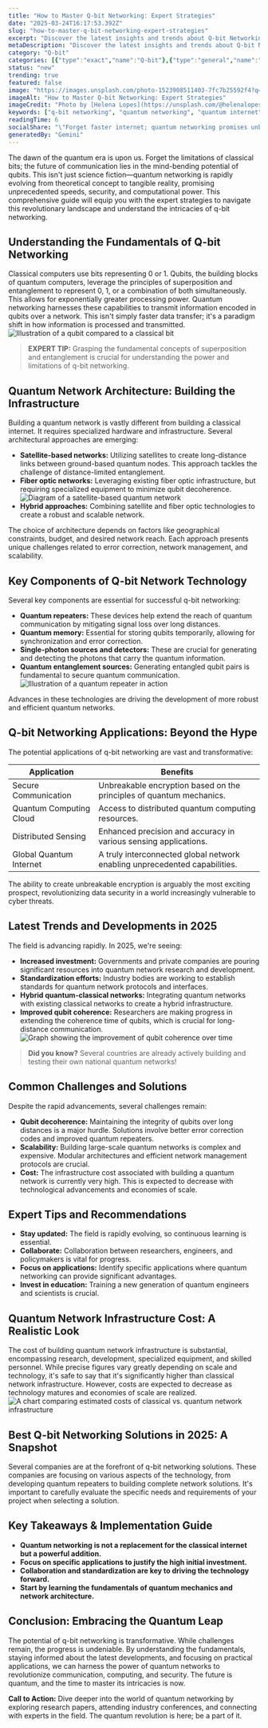 ```yaml
---
title: "How to Master Q-bit Networking: Expert Strategies"
date: "2025-03-24T16:17:53.392Z"
slug: "how-to-master-q-bit-networking-expert-strategies"
excerpt: "Discover the latest insights and trends about Q-bit Networking. This comprehensive guide covers everything you need to know about Q-bit Networking in 2025."
metaDescription: "Discover the latest insights and trends about Q-bit Networking. This comprehensive guide covers everything you need to know about Q-bit Networking in 2025."
category: "Q-bit"
categories: [{"type":"exact","name":"Q-bit"},{"type":"general","name":"Computer Science"},{"type":"medium","name":"Quantum Computing"},{"type":"specific","name":"Network Protocols"},{"type":"niche","name":"Quantum Error Correction"}]
status: "new"
trending: true
featured: false
image: "https://images.unsplash.com/photo-1523908511403-7fc7b25592f4?q=85&w=1200&fit=max&fm=webp&auto=compress"
imageAlt: "How to Master Q-bit Networking: Expert Strategies"
imageCredit: "Photo by [Helena Lopes](https://unsplash.com/@helenalopesph) on Unsplash"
keywords: ["q-bit networking", "quantum networking", "quantum internet", "q-bit network technology", "quantum network architecture", "build a quantum network", "q-bit networking applications", "quantum networking security", "quantum network infrastructure cost", "best q-bit networking solutions"]
readingTime: 6
socialShare: "\"Forget faster internet; quantum networking promises unbreakable security and a completely new paradigm for computation.  The future is quantum, and it's closer than you think.\""
generatedBy: "Gemini"
---
```




The dawn of the quantum era is upon us.  Forget the limitations of classical bits; the future of communication lies in the mind-bending potential of qubits.  This isn't just science fiction—quantum networking is rapidly evolving from theoretical concept to tangible reality, promising unprecedented speeds, security, and computational power. This comprehensive guide will equip you with the expert strategies to navigate this revolutionary landscape and understand the intricacies of q-bit networking.

## Understanding the Fundamentals of Q-bit Networking

Classical computers use bits representing 0 or 1. Qubits, the building blocks of quantum computers, leverage the principles of superposition and entanglement to represent 0, 1, or a combination of both simultaneously. This allows for exponentially greater processing power.  Quantum networking harnesses these capabilities to transmit information encoded in qubits over a network.  This isn't simply faster data transfer; it's a paradigm shift in how information is processed and transmitted.  ![Illustration of a qubit compared to a classical bit](https://images.unsplash.com/photo-1520110120835-c96534a4c984?q=85&w=1200&fit=max&fm=webp&auto=compress)

> **EXPERT TIP:**  Grasping the fundamental concepts of superposition and entanglement is crucial for understanding the power and limitations of q-bit networking.

## Quantum Network Architecture:  Building the Infrastructure

Building a quantum network is vastly different from building a classical internet.  It requires specialized hardware and infrastructure.  Several architectural approaches are emerging:

* **Satellite-based networks:** Utilizing satellites to create long-distance links between ground-based quantum nodes.  This approach tackles the challenge of distance-limited entanglement.
* **Fiber optic networks:**  Leveraging existing fiber optic infrastructure, but requiring specialized equipment to minimize qubit decoherence.  ![Diagram of a satellite-based quantum network](https://images.unsplash.com/photo-1560439514-4e9645039924?q=85&w=1200&fit=max&fm=webp&auto=compress)
* **Hybrid approaches:** Combining satellite and fiber optic technologies to create a robust and scalable network.

The choice of architecture depends on factors like geographical constraints, budget, and desired network reach.  Each approach presents unique challenges related to error correction, network management, and scalability.

## Key Components of Q-bit Network Technology

Several key components are essential for successful q-bit networking:

* **Quantum repeaters:** These devices help extend the reach of quantum communication by mitigating signal loss over long distances.
* **Quantum memory:**  Essential for storing qubits temporarily, allowing for synchronization and error correction.
* **Single-photon sources and detectors:**  These are crucial for generating and detecting the photons that carry the quantum information.
* **Quantum entanglement sources:**  Generating entangled qubit pairs is fundamental to secure quantum communication. ![Illustration of a quantum repeater in action](https://images.unsplash.com/photo-1523908511403-7fc7b25592f4?q=85&w=1200&fit=max&fm=webp&auto=compress)

Advances in these technologies are driving the development of more robust and efficient quantum networks.

## Q-bit Networking Applications: Beyond the Hype

The potential applications of q-bit networking are vast and transformative:

| Application             | Benefits                                                              |
|-------------------------|--------------------------------------------------------------------------|
| Secure Communication    | Unbreakable encryption based on the principles of quantum mechanics.     |
| Quantum Computing Cloud | Access to distributed quantum computing resources.                         |
| Distributed Sensing     | Enhanced precision and accuracy in various sensing applications.          |
| Global Quantum Internet | A truly interconnected global network enabling unprecedented capabilities. |

The ability to create unbreakable encryption is arguably the most exciting prospect, revolutionizing data security in a world increasingly vulnerable to cyber threats.

## Latest Trends and Developments in 2025

The field is advancing rapidly.  In 2025, we're seeing:

* **Increased investment:**  Governments and private companies are pouring significant resources into quantum network research and development.
* **Standardization efforts:**  Industry bodies are working to establish standards for quantum network protocols and interfaces.
* **Hybrid quantum-classical networks:**  Integrating quantum networks with existing classical networks to create a hybrid infrastructure.
* **Improved qubit coherence:**  Researchers are making progress in extending the coherence time of qubits, which is crucial for long-distance communication. ![Graph showing the improvement of qubit coherence over time](https://images.unsplash.com/photo-1523580494863-6f3031224c94?q=85&w=1200&fit=max&fm=webp&auto=compress)

> **Did you know?**  Several countries are already actively building and testing their own national quantum networks!

## Common Challenges and Solutions

Despite the rapid advancements, several challenges remain:

* **Qubit decoherence:**  Maintaining the integrity of qubits over long distances is a major hurdle.  Solutions involve better error correction codes and improved quantum repeaters.
* **Scalability:** Building large-scale quantum networks is complex and expensive.  Modular architectures and efficient network management protocols are crucial.
* **Cost:** The infrastructure cost associated with building a quantum network is currently very high.  This is expected to decrease with technological advancements and economies of scale.

## Expert Tips and Recommendations

* **Stay updated:** The field is rapidly evolving, so continuous learning is essential.
* **Collaborate:**  Collaboration between researchers, engineers, and policymakers is vital for progress.
* **Focus on applications:**  Identify specific applications where quantum networking can provide significant advantages.
* **Invest in education:**  Training a new generation of quantum engineers and scientists is crucial.

##  Quantum Network Infrastructure Cost: A Realistic Look

The cost of building quantum network infrastructure is substantial, encompassing research, development, specialized equipment, and skilled personnel.  While precise figures vary greatly depending on scale and technology, it's safe to say that it's significantly higher than classical network infrastructure. However, costs are expected to decrease as technology matures and economies of scale are realized.  ![A chart comparing estimated costs of classical vs. quantum network infrastructure](https://images.unsplash.com/photo-1550177977-ad69e8f3cae0?q=85&w=1200&fit=max&fm=webp&auto=compress)

##  Best Q-bit Networking Solutions in 2025: A Snapshot

Several companies are at the forefront of q-bit networking solutions.  These companies are focusing on various aspects of the technology, from developing quantum repeaters to building complete network solutions.  It's important to carefully evaluate the specific needs and requirements of your project when selecting a solution.

## Key Takeaways & Implementation Guide

* **Quantum networking is not a replacement for the classical internet but a powerful addition.**
* **Focus on specific applications to justify the high initial investment.**
* **Collaboration and standardization are key to driving the technology forward.**
* **Start by learning the fundamentals of quantum mechanics and network architecture.**

## Conclusion:  Embracing the Quantum Leap

The potential of q-bit networking is transformative. While challenges remain, the progress is undeniable. By understanding the fundamentals, staying informed about the latest developments, and focusing on practical applications, we can harness the power of quantum networks to revolutionize communication, computing, and security. The future is quantum, and the time to master its intricacies is now.

**Call to Action:**  Dive deeper into the world of quantum networking by exploring research papers, attending industry conferences, and connecting with experts in the field.  The quantum revolution is here; be a part of it.

